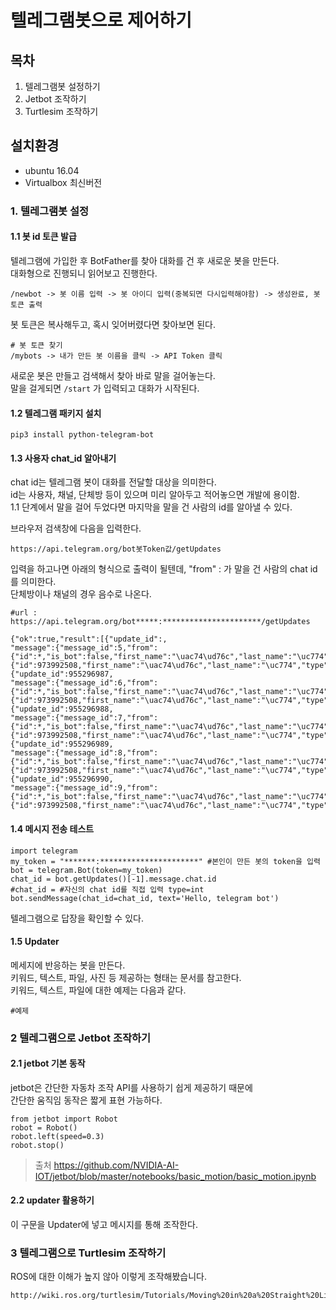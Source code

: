 # 텔레그램봇으로 제어하기

## 목차
1. 텔레그램봇 설정하기
2. Jetbot 조작하기
3. Turtlesim 조작하기

## 설치환경
* ubuntu 16.04
* Virtualbox 최신버전

### 1. 텔레그램봇 설정
#### 1.1 봇 id 토큰 발급
텔레그램에 가입한 후 BotFather를 찾아 대화를 건 후 새로운 봇을 만든다.  
대화형으로 진행되니 읽어보고 진행한다.

```
/newbot -> 봇 이름 입력 -> 봇 아이디 입력(중복되면 다시입력해야함) -> 생성완료, 봇토큰 출력
```
봇 토큰은 복사해두고, 혹시 잊어버렸다면 찾아보면 된다.

```
# 봇 토큰 찾기
/mybots -> 내가 만든 봇 이름을 클릭 -> API Token 클릭
```
새로운 봇은 만들고 검색해서 찾아 바로 말을 걸어놓는다.  
말을 걸게되면 ```/start``` 가 입력되고 대화가 시작된다.


#### 1.2 텔레그램 패키지 설치
```
pip3 install python-telegram-bot
```


#### 1.3 사용자 chat_id 알아내기
chat id는 텔레그램 봇이 대화를 전달할 대상을 의미한다.  
id는 사용자, 채널, 단체방 등이 있으며 미리 알아두고 적어놓으면 개발에 용이함.  
1.1 단계에서 말을 걸어 두었다면 마지막을 말을 건 사람의 id를 알아낼 수 있다.   

브라우저 검색창에 다음을 입력한다.
```
https://api.telegram.org/bot봇Token값/getUpdates
```
입력을 하고나면 아래의 형식으로 출력이 될텐데, "from" : 가 말을 건 사람의 chat id를 의미한다.  
단체방이나 채널의 경우 음수로 나온다.  

```
#url : https://api.telegram.org/bot*****:**********************/getUpdates

{"ok":true,"result":[{"update_id":,
"message":{"message_id":5,"from":{"id":*,"is_bot":false,"first_name":"\uac74\ud76c","last_name":"\uc774","language_code":"ko"},"chat":{"id":973992508,"first_name":"\uac74\ud76c","last_name":"\uc774","type":"private"},"date":1594313686,"text":"sdf"}},{"update_id":955296987,
"message":{"message_id":6,"from":{"id":*,"is_bot":false,"first_name":"\uac74\ud76c","last_name":"\uc774","language_code":"ko"},"chat":{"id":973992508,"first_name":"\uac74\ud76c","last_name":"\uc774","type":"private"},"date":1594313686,"text":"sdf"}},{"update_id":955296988,
"message":{"message_id":7,"from":{"id":*,"is_bot":false,"first_name":"\uac74\ud76c","last_name":"\uc774","language_code":"ko"},"chat":{"id":973992508,"first_name":"\uac74\ud76c","last_name":"\uc774","type":"private"},"date":1594313687,"text":"sdf"}},{"update_id":955296989,
"message":{"message_id":8,"from":{"id":*,"is_bot":false,"first_name":"\uac74\ud76c","last_name":"\uc774","language_code":"ko"},"chat":{"id":973992508,"first_name":"\uac74\ud76c","last_name":"\uc774","type":"private"},"date":1594313687,"text":"sd"}},{"update_id":955296990,
"message":{"message_id":9,"from":{"id":*,"is_bot":false,"first_name":"\uac74\ud76c","last_name":"\uc774","language_code":"ko"},"chat":{"id":973992508,"first_name":"\uac74\ud76c","last_name":"\uc774","type":"private"},"date":1594313688,"text":"f"}}]}
```

#### 1.4 메시지 전송 테스트

```
import telegram
my_token = "*******:**********************" #본인이 만든 봇의 token을 입력
bot = telegram.Bot(token=my_token)
chat_id = bot.getUpdates()[-1].message.chat.id 
#chat_id = #자신의 chat id를 직접 입력 type=int
bot.sendMessage(chat_id=chat_id, text='Hello, telegram bot')
```

텔레그램으로 답장을 확인할 수 있다.

#### 1.5 Updater
메세지에 반응하는 봇을 만든다.  
키워드, 텍스트, 파일, 사진 등 제공하는 형태는 문서를 참고한다.  
키워드, 텍스트, 파일에 대한 예제는 다음과 같다.  


```
#예제

```

### 2 텔레그램으로 Jetbot 조작하기
#### 2.1 jetbot 기본 동작
jetbot은 간단한 자동차 조작 API를 사용하기 쉽게 제공하기 때문에  
간단한 움직임 동작은 짧게 표현 가능하다.
```
from jetbot import Robot
robot = Robot()
robot.left(speed=0.3)
robot.stop()
```
>출처 https://github.com/NVIDIA-AI-IOT/jetbot/blob/master/notebooks/basic_motion/basic_motion.ipynb

#### 2.2 updater 활용하기
이 구문을 Updater에 넣고 메시지를 통해 조작한다.


### 3 텔레그램으로 Turtlesim 조작하기

ROS에 대한 이해가 높지 않아 이렇게 조작해봤습니다. 

```
http://wiki.ros.org/turtlesim/Tutorials/Moving%20in%20a%20Straight%20Line
```

